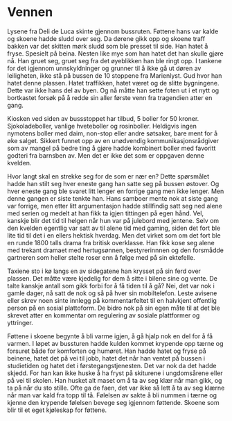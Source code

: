 
# Vennen 


Lysene fra Deli de Luca skinte gjennom bussruten. Føttene hans var kalde og skoene hadde sludd over seg. Da dørene gikk opp og skoene traff bakken var det skitten mørk sludd som ble presset til side. Han hatet å fryse. Spesielt på beina. Nesten like mye som han hatet det han skulle gjøre nå. 
Han gruet seg, gruet seg fra det øyeblikken han ble ringt opp. I tankene for det igjennom unnskyldninger og grunner til å ikke gå ut døren av leiligheten, ikke stå på bussen de 10 stoppene fra Marienlyst. Gud hvor han hatet denne plassen. Hatet traffikken, hatet været og de slitte bygningene. Dette var ikke hans del av byen.  Og nå måtte han sette foten ut i et nytt og bortkastet forsøk på å redde sin aller første venn fra tragendien atter en gang. 

Kiosken ved siden av bussstoppet har tilbud, 5 boller for 50 kroner. Sjokoladeboller, vanlige hveteboller og rosinboller. Heldigvis ingen nymotens boller med daim, non-stop eller andre søtsaker, bare ment for å øke salget. Sikkert funnet opp av en unødvendig kommunikasjonsrådgiver som av mangel på bedre ting å gjøre hadde kombinert boller med favoritt godteri fra barnsben av. Men det er ikke det som er oppgaven denne kvelden. 

Hvor langt skal en strekke seg for de som er nær en? Dette spørsmålet hadde han stilt seg hver eneste gang han satte seg på bussen østover. Og hver eneste gang ble svaret litt lenger en forrige gang men ikke lenger. Men denne gangen er siste tenkte han. Hans samboer mente nok at siste gang var forrige, men etter litt argumentasjon hadde stillfindig satt seg ned alene med serien og medelt at han fikk ta igjen tittingen på egen hånd. Vel, kanskje blir det tid til helgen når hun var på julebord med jentene. Selv om den kvelden egentlig var satt av til alene tid med gaming, siden det fort ble lite tid til det i en ellers hektisk hverdag. Men det virket som om det fort ble en runde 1800 talls drama fra britisk overklasse. Han fikk kose seg alene med trekant dramaet med hertugsønnen, bestyrerinnnen og den forsmådde gartneren som heller stelte roser enn å følge med på sin ektefelle. 

Taxiene sto i kø langs en av sidegatene han krysset på sin ferd over plassen. Det måtte være kjedelig for dem å sitte i bilene sine og vente. De talte kanskje antall som gikk forbi for å få tiden til å gå? Nei, det var nok i gamle dager, nå satt de nok og så på hver sin mobiltelefon. Leste avisene eller skrev noen sinte innlegg på kommentarfeltet til en halvkjent offentlig person på en sosial plattoform. De bidro nok på sin egen måte til at det ble skrevet atter en kommentar om regulering av sosiale plattformer og yttringer. 

Føttene i skoene begynte å bli varme igjen, å gå hjalp nok en del for å få varmen.  I løpet av bussturen hadde kulden kommet krypende opp tærne og forsuret både for komforten og humøret. Han hadde hatet og fryse på beinene, hatet det på vei til jobb, hatet det når han ventet på bussen i studietiden og hatet det i førstegangstjenesten. Det var nok da det hadde skjedd. For han kan ikke huske å ha fryst på skiturene i ungdomsårene eller på vei til skolen. Han husket alt maset om å ta av seg klær når man gikk, og ta på når du sto stille. Ofte ga de faen, det var ikke så lett å ta av seg klærne når man var kald fra topp til tå. Følelsen av sakte å bli nummen i tærne og kjenne den krypende følelsen bevege seg igjennom føttende. Skoene som blir til et eget kjøleskap for føttene. 

